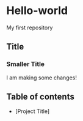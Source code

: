 # Hello-world
My first repository

## Title
### Smaller Title
I am making some changes!

## Table of contents

- [Project Title]
